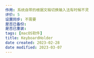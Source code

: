 ```yaml
---
作用: 系统自带的根据文稿切换输入法有时候不灵
评价: 5
设置同步: 不需要
是否已备份:
是否已重装:
tags: [macOS软件]
title: KeyboardHolder
date created: 2023-02-28
date modified: 2023-03-07
---
```

